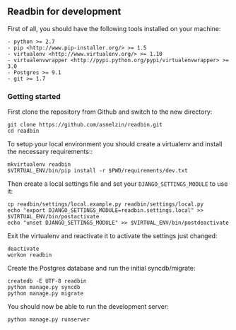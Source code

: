 ## Readbin for development

First of all, you should have the following tools installed on your machine:

    - python >= 2.7
    - pip <http://www.pip-installer.org/> >= 1.5
    - virtualenv <http://www.virtualenv.org/> >= 1.10
    - virtualenvwrapper <http://pypi.python.org/pypi/virtualenvwrapper> >= 3.0
    - Postgres >= 9.1
    - git >= 1.7


### Getting started

First clone the repository from Github and switch to the new directory:
    
    git clone https://github.com/asnelzin/readbin.git
    cd readbin

To setup your local environment you should create a virtualenv and install the
necessary requirements::

    mkvirtualenv readbin
    $VIRTUAL_ENV/bin/pip install -r $PWD/requirements/dev.txt

Then create a local settings file and set your ``DJANGO_SETTINGS_MODULE`` to use it:

    cp readbin/settings/local.example.py readbin/settings/local.py
    echo "export DJANGO_SETTINGS_MODULE=readbin.settings.local" >> $VIRTUAL_ENV/bin/postactivate
    echo "unset DJANGO_SETTINGS_MODULE" >> $VIRTUAL_ENV/bin/postdeactivate

Exit the virtualenv and reactivate it to activate the settings just changed:

    deactivate
    workon readbin

Create the Postgres database and run the initial syncdb/migrate:

    createdb -E UTF-8 readbin
    python manage.py syncdb
    python manage.py migrate

You should now be able to run the development server:

    python manage.py runserver